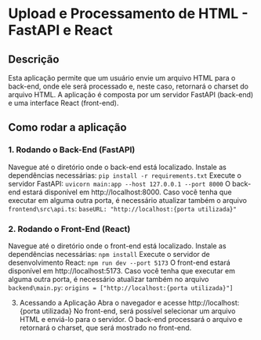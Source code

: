 # **Upload e Processamento de HTML - FastAPI e React**
## **Descrição**
Esta aplicação permite que um usuário envie um arquivo HTML para o back-end, onde ele será processado e, neste caso, retornará o charset do arquivo HTML. A aplicação é composta por um servidor FastAPI (back-end) e uma interface React (front-end).

## **Como rodar a aplicação**

### **1. Rodando o Back-End (FastAPI)**
Navegue até o diretório onde o back-end está localizado.
Instale as dependências necessárias:
`pip install -r requirements.txt`
Execute o servidor FastAPI:
`uvicorn main:app --host 127.0.0.1 --port 8000`
O back-end estará disponível em http://localhost:8000. Caso você tenha que executar em alguma outra porta, é necessário atualizar também o arquivo `frontend\src\api.ts`:
`baseURL: "http://localhost:{porta utilizada}"`

### **2. Rodando o Front-End (React)**
Navegue até o diretório onde o front-end está localizado.
Instale as dependências necessárias:
`npm install`
Execute o servidor de desenvolvimento React:
`npm run dev --port 5173`
O front-end estará disponível em http://localhost:5173. Caso você tenha que executar em alguma outra porta, é necessário atualizar também no arquivo `backend\main.py`:
`origins = ["http://localhost:{porta utilizada}"]`

3. Acessando a Aplicação
Abra o navegador e acesse http://localhost:{porta utilizada}
No front-end, será possível selecionar um arquivo HTML e enviá-lo para o servidor.
O back-end processará o arquivo e retornará o charset, que será mostrado no front-end.
